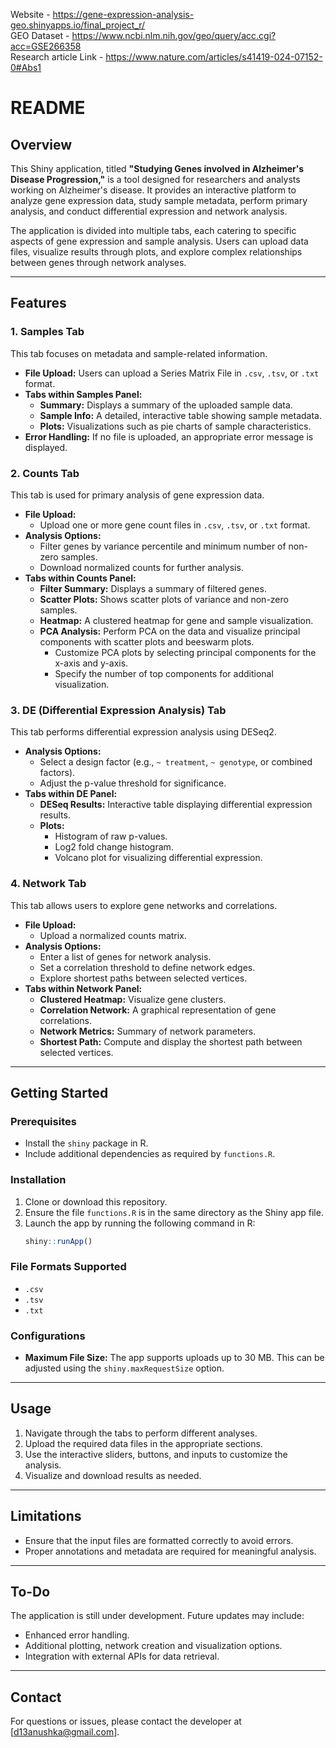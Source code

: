 Website - https://gene-expression-analysis-geo.shinyapps.io/final_project_r/   
GEO Dataset - https://www.ncbi.nlm.nih.gov/geo/query/acc.cgi?acc=GSE266358  
Research article Link - https://www.nature.com/articles/s41419-024-07152-0#Abs1

# README

## Overview

This Shiny application, titled **"Studying Genes involved in Alzheimer's Disease Progression,"** is a tool designed for researchers and analysts working on Alzheimer's disease. It provides an interactive platform to analyze gene expression data, study sample metadata, perform primary analysis, and conduct differential expression and network analysis.

The application is divided into multiple tabs, each catering to specific aspects of gene expression and sample analysis. Users can upload data files, visualize results through plots, and explore complex relationships between genes through network analyses.

---

## Features

### 1. **Samples Tab**
This tab focuses on metadata and sample-related information.
- **File Upload:** Users can upload a Series Matrix File in `.csv`, `.tsv`, or `.txt` format.
- **Tabs within Samples Panel:**
  - **Summary:** Displays a summary of the uploaded sample data.
  - **Sample Info:** A detailed, interactive table showing sample metadata.
  - **Plots:** Visualizations such as pie charts of sample characteristics.
- **Error Handling:** If no file is uploaded, an appropriate error message is displayed.

### 2. **Counts Tab**
This tab is used for primary analysis of gene expression data.
- **File Upload:**
  - Upload one or more gene count files in `.csv`, `.tsv`, or `.txt` format.
- **Analysis Options:**
  - Filter genes by variance percentile and minimum number of non-zero samples.
  - Download normalized counts for further analysis.
- **Tabs within Counts Panel:**
  - **Filter Summary:** Displays a summary of filtered genes.
  - **Scatter Plots:** Shows scatter plots of variance and non-zero samples.
  - **Heatmap:** A clustered heatmap for gene and sample visualization.
  - **PCA Analysis:** Perform PCA on the data and visualize principal components with scatter plots and beeswarm plots.
    - Customize PCA plots by selecting principal components for the x-axis and y-axis.
    - Specify the number of top components for additional visualization.

### 3. **DE (Differential Expression Analysis) Tab**
This tab performs differential expression analysis using DESeq2.
- **Analysis Options:**
  - Select a design factor (e.g., `~ treatment`, `~ genotype`, or combined factors).
  - Adjust the p-value threshold for significance.
- **Tabs within DE Panel:**
  - **DESeq Results:** Interactive table displaying differential expression results.
  - **Plots:**
    - Histogram of raw p-values.
    - Log2 fold change histogram.
    - Volcano plot for visualizing differential expression.

### 4. **Network Tab**
This tab allows users to explore gene networks and correlations.
- **File Upload:**
  - Upload a normalized counts matrix.
- **Analysis Options:**
  - Enter a list of genes for network analysis.
  - Set a correlation threshold to define network edges.
  - Explore shortest paths between selected vertices.
- **Tabs within Network Panel:**
  - **Clustered Heatmap:** Visualize gene clusters.
  - **Correlation Network:** A graphical representation of gene correlations.
  - **Network Metrics:** Summary of network parameters.
  - **Shortest Path:** Compute and display the shortest path between selected vertices.

---

## Getting Started

### Prerequisites
- Install the `shiny` package in R.
- Include additional dependencies as required by `functions.R`.

### Installation
1. Clone or download this repository.
2. Ensure the file `functions.R` is in the same directory as the Shiny app file.
3. Launch the app by running the following command in R:
   ```R
   shiny::runApp()
   ```

### File Formats Supported
- `.csv`
- `.tsv`
- `.txt`

### Configurations
- **Maximum File Size:** The app supports uploads up to 30 MB. This can be adjusted using the `shiny.maxRequestSize` option.

---

## Usage
1. Navigate through the tabs to perform different analyses.
2. Upload the required data files in the appropriate sections.
3. Use the interactive sliders, buttons, and inputs to customize the analysis.
4. Visualize and download results as needed.

---

## Limitations
- Ensure that the input files are formatted correctly to avoid errors.
- Proper annotations and metadata are required for meaningful analysis.

---

## To-Do
The application is still under development. Future updates may include:
- Enhanced error handling.
- Additional plotting, network creation and visualization options.
- Integration with external APIs for data retrieval.

---

## Contact
For questions or issues, please contact the developer at [d13anushka@gmail.com].
